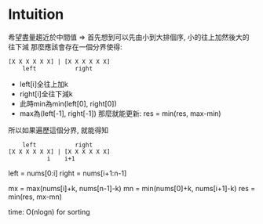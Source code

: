 # Intuition

希望盡量趨近於中間值 => 首先想到可以先由小到大排個序, 小的往上加然後大的往下減
那麼應該會存在一個分界使得:

```
[X X X X X X] | [X X X X X X]
    left           right
```

- left[i]全往上加k
- right[i]全往下減k
- 此時min為min(left[0], right[0])
- max為(left[-1], right[-1])
那麼就能更新: res = min(res, max-min)

所以如果遍歷這個分界, 就能得知
```
    left           right
[X X X X X X] | [X X X X X X]
           i    i+1
```

left = nums[0:i]
right = nums[i+1:n-1]

mx = max(nums[i]+k, nums[n-1]-k)
mn = min(nums[0]+k, nums[i+1]-k)
res = min(res, mx-mn)

time: O(nlogn) for sorting